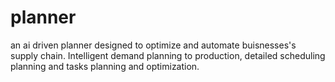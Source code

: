 # planner
an ai driven planner designed to optimize and automate buisnesses's supply chain. Intelligent demand planning to production, detailed scheduling planning and tasks planning and optimization.
